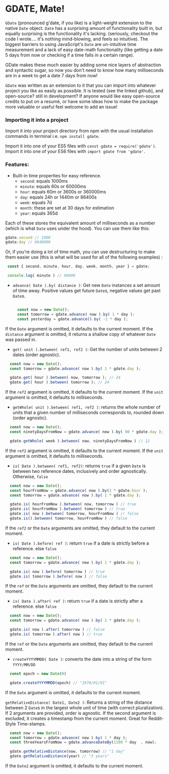 # GDATE, Mate!

`GDate` (pronounced g'date, if you like) is a light-weight extension to the native `Date` object.  `Date` has a surprising amount of functionality built in, but equally surprising is the functionality it's lacking. (seriously, checkout the code I wrote.... it's nothing mind-blowing, and feels so intuitive). The biggest barriers to using JavaScript's `Date` are un-intuitive time measurement and a lack of easy date-math functionality (like getting a date 5 days from now or checking if a time falls in a certain range).

GDate makes these much easier by adding some nice layers of abstraction and syntactic sugar, so now you don't need to know how many milliseconds are in a week to get a date 7 days from now!

`GDate` was written as an extension to it that you can import into whatever project you like as easily as possible.
It is tested (see the linked github), and open-source? still in development? If anyone would like easy open-source credits to put on a resumé, or have some ideas how to make the package more valuable or useful feel welcome to add an issue!

### Importing it into a project

Import it into your project directory from npm with the usual installation commands in terminal i.e. `npm install gdate`.

Import it into one of your ES5 files with `const gdate = require('gdate')`. Import it into one of your ES6 files with `import gdate from 'gdate'`.

### Features:

- Built-in time properties for easy reference.
  - `second`: equals 1000ms
  - `minute`: equals 60s or 60000ms
  - `hour`: equals 60m or 3600s or 360000ms
  - `day`: equals 24h or 1440m or 86400s
  - `week`: equals 7d
  - `month`: these are set at 30 days for estimation
  - `year`: equals 365d

Each of these stores the equivalent amount of milliseconds as a number (which is what `Date` uses under the hood). You can use them like this:

```JavaScript
gdate.second // 1000
gdate.day // 8640000
```

Or, if you're doing a lot of time math, you can use destructuring to make them easier use (this is what will be used for all of the following examples) :

``` JavaScript
 const { second, minute, hour, day, week, month, year } = gdate;

 console.log( minute ) // 60000
```

- `advance( Date ).by( distance )`: Get new `Date` instances a set amount of time away. Positive values get future `Date`s, negative values get past `Date`s.

  ```JavaScript

    const now = new Date();
    const tomorrow = gdate.advance( now ).by( 1 * day );
    const yesterday = gdate.advance().by( -1 * day );
  ```

If the `Date` argument is omitted, it defaults to the current moment. If the `distance` argument is omitted, it returns a shallow copy of whatever `Date` was passed in.

- `get( unit ).between( ref1, ref2 )`: Get the number of units between 2 dates (order agnostic).

```JavaScript
  const now = new Date();
  const tomorrow = gdate.advance( now ).by( 1 * gdate.day );

  gdate.get( hour ).between( now, tomorrow ); // 24
  gdate.get( hour ).between( tomorrow ); // 24
```

If the `ref2` argument is omitted, it defaults to the current moment. If the `unit` argument is omitted, it defaults to milliseconds.

- `getWhole( unit ).between( ref1, ref2 )`: returns the whole number of units that a given number of milliseconds corresponds to, rounded down (order agnostic).

```JavaScript
  const now = new Date();
  const ninetyDaysFromNow = gdate.advance( now ).by( 90 * gdate.day );

  gdate.getWhole( week ).between( now, ninetyDaysFromNow ) // 12
```

If the `ref2` argument is omitted, it defaults to the current moment. If the `unit` argument is omitted, it defaults to milliseconds.

- `is( Date ).between( ref1, ref2)`: returns `true` if a given `Date` is between two reference dates, inclusively and order agnostically. Otherwise, `false`

```JavaScript
  const now = new Date();
  const hourFromNow = gdate.advance( now ).by(1 * gdate.hour );
  const tomorrow = gdate.advance( now ).by( 1 * gdate.day );

  gdate.is( hourFromNow ).between( now, tomorrow ) // true
  gdate.is( hourFromNow ).between( tomorrow ) // true
  gdate.is( now ).between( tomorrow, hourFromNow ) // false
  gdate.is().between( tomorrow, hourFromNow ) // false
```

If the `ref2` or the `Date` arguments are omitted, they default to the current moment.

- `is( Date ).before( ref )`: return `true` if a date is strictly before a reference. else `false`

```JavaScript
  const now = new Date();
  const tomorrow = gdate.advance( now ).by( 1 * gdate.day );

  gdate.is( now ).before( tomorrow ) // true
  gdate.is( tomorrow ).before( now ) // false
```

If the `ref` or the `Date` arguments are omitted, they default to the current moment.

- `is( Date ).after( ref )`: return `true` if a date is strictly after a reference. else `false`

```JavaScript
  const now = new Date();
  const tomorrow = gdate.advance( now ).by( 1 * gdate.day );

  gdate.is( now ).after( tomorrow ) // false
  gdate.is( tomorrow ).after( now ) // true
```

If the `ref` or the `Date` arguments are omitted, they default to the current moment.

- `createYYYYMMDD( Date )`: converts the date into a string of the form `YYYY/MM/DD`

```JavaScript
  const epoch = new Date(0)

  gdate.createYYYYMMDD(epoch) // "1970/01/01"
```

If the `Date` argument is omitted, it defaults to the current moment.

`getRelativeDistance( Date1, Date2 )`: Returns a string of the distance between 2 `Date`s in the largest whole unit of time (with correct pluralization). If 2 arguments are provided, order is agnostic. If the second argument is excluded, it creates a timestamp from the current moment. Great for Reddit-Style Time-stamps.

```JavaScript
  const now = new Date();
  const tomorrow = gdate.advance( now ).by( 1 * day );
  const threeYearsFromNow = gdate.advanceDateBy(1100 * day  , now);

  gdate.getRelativeDistance(now, tomorrow) // "1 day"
  gdate.getRelativeDistance(year) // "3 years"
```

If the `Date2` argument is omitted, it defaults to the current moment.
